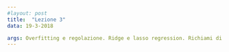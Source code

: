 ```yaml
---
#layout: post
title:  "Lezione 3"
data: 19-3-2018

args: Overfitting e regolazione. Ridge e lasso regression. Richiami di probabilità. La regola di Bayes. Inferenza bayesiana. Massima verosimiglianza.
---
```


